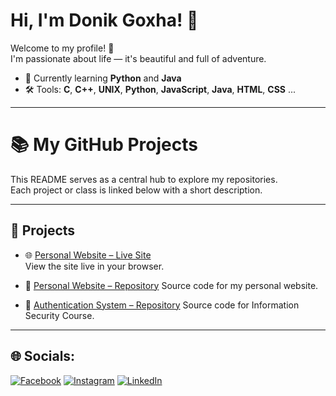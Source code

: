 # Hi, I'm Donik Goxha! 👋

Welcome to my profile! 🚀  
I'm passionate about life — it's beautiful and full of adventure.

- 🌱 Currently learning **Python** and **Java**
- 🛠️ Tools: **C**, **C++**, **UNIX**, **Python**, **JavaScript**, **Java**, **HTML**, **CSS** ...

---

# 📚 My GitHub Projects

This README serves as a central hub to explore my repositories.  
Each project or class is linked below with a short description.

---

## 🚀 Projects
- 🌐 [Personal Website – Live Site](https://donikgoxha.github.io/Personal-Website/)  
  View the site live in your browser.
  
- 🔗 [Personal Website – Repository](https://github.com/donikgoxha/Personal-Website) 
  Source code for my personal website.
  
- 🔗 [Authentication System – Repository](https://github.com/donikgoxha/Authentication-System) 
  Source code for Information Security Course.
  
---

## 🌐 Socials:
[![Facebook](https://img.shields.io/badge/Facebook-%231877F2.svg?logo=Facebook&logoColor=white)](https://facebook.com/donikgoxhaa) 
[![Instagram](https://img.shields.io/badge/Instagram-%23E4405F.svg?logo=Instagram&logoColor=white)](https://instagram.com/donikgoxha) 
[![LinkedIn](https://img.shields.io/badge/LinkedIn-%230077B5.svg?logo=linkedin&logoColor=white)](https://linkedin.com/in/donikgoxha) 
